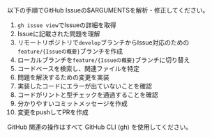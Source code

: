 以下の手順でGitHub Issueの$ARGUMENTSを解析・修正してください。

1. `gh issue view`でIssueの詳細を取得
2. Issueに記載された問題を理解
3. リモートリポジトリで`develop`ブランチからIssue対応のための`feature/{Issueの概要}`ブランチを作成
4. ローカルブランチを`feature/{Issueの概要}`ブランチに切り替え
5. コードベースを検索し、関連ファイルを特定
6. 問題を解決するための変更を実装
7. 実装したコードにエラーが出ていないことを確認
8. コードがリントと型チェックを通過することを確認
9. 分かりやすいコミットメッセージを作成
10. 変更をpushしてPRを作成

GitHub 関連の操作はすべて GitHub CLI (gh) を使用してください。
